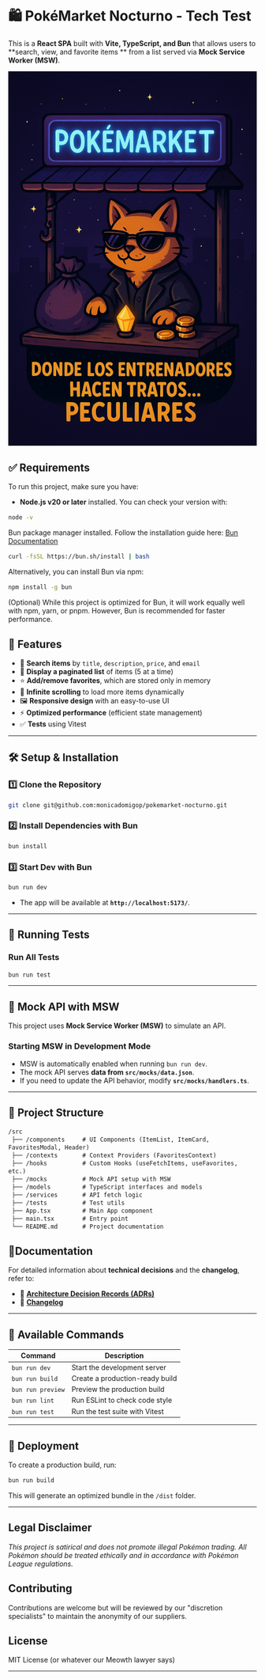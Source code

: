 # 🛍️ PokéMarket Nocturno - Tech Test

This is a **React SPA** built with **Vite, TypeScript, and Bun** that allows users to **search, view, and favorite items
** from a list served via **Mock Service Worker (MSW)**.

![PokéMarket Nocturno Logo](public/pokemarket.png)

## ✅ Requirements

To run this project, make sure you have:

- **Node.js v20 or later** installed. You can check your version with:

```sh
node -v
```

Bun package manager installed. Follow the installation guide here: [Bun Documentation](https://bun.sh/package-manager)

```sh
curl -fsSL https://bun.sh/install | bash
```

Alternatively, you can install Bun via npm:

```sh
npm install -g bun
```

(Optional) While this project is optimized for Bun, it will work equally well with npm, yarn, or pnpm. However, Bun is
recommended for faster performance.

## 🚀 Features

- 🔎 **Search items** by `title`, `description`, `price`, and `email`
- 📄 **Display a paginated list** of items (5 at a time)
- ⭐ **Add/remove favorites**, which are stored only in memory
- 📜 **Infinite scrolling** to load more items dynamically
- 🖼️ **Responsive design** with an easy-to-use UI
- ⚡ **Optimized performance** (efficient state management)
- ✅ **Tests** using Vitest

---

## 🛠️ Setup & Installation

### **1️⃣ Clone the Repository**

```sh
git clone git@github.com:monicadomigop/pokemarket-nocturno.git
```

### **2️⃣ Install Dependencies with Bun**

```sh
bun install
```

### **3️⃣ Start Dev with Bun**

```sh
bun run dev
```

- The app will be available at **`http://localhost:5173/`**.

---

## 🧪 Running Tests

### **Run All Tests**

```sh
bun run test
```

---

## 📡 Mock API with MSW

This project uses **Mock Service Worker (MSW)** to simulate an API.

### **Starting MSW in Development Mode**

- MSW is automatically enabled when running `bun run dev`.
- The mock API serves **data from `src/mocks/data.json`**.
- If you need to update the API behavior, modify **`src/mocks/handlers.ts`**.

---

## 📂 Project Structure

```
/src
 ├── /components     # UI Components (ItemList, ItemCard, FavoritesModal, Header)
 ├── /contexts       # Context Providers (FavoritesContext)
 ├── /hooks          # Custom Hooks (useFetchItems, useFavorites, etc.)
 ├── /mocks          # Mock API setup with MSW
 ├── /models         # TypeScript interfaces and models
 ├── /services       # API fetch logic
 ├── /tests          # Test utils
 ├── App.tsx         # Main App component
 ├── main.tsx        # Entry point
 └── README.md       # Project documentation
```

## 📖Documentation

For detailed information about **technical decisions** and the **changelog**, refer to:

- 📜 **[Architecture Decision Records (ADRs)](src/docs/adr-000-docs.md)**
- 📌 **[Changelog](CHANGELOG.md)**

---

## 📌 **Available Commands**

| Command           | Description                     |
|-------------------|---------------------------------|
| `bun run dev`     | Start the development server    |
| `bun run build`   | Create a production-ready build |
| `bun run preview` | Preview the production build    |
| `bun run lint`    | Run ESLint to check code style  |
| `bun run test`    | Run the test suite with Vitest  |

---

## 📌 Deployment

To create a production build, run:

```sh
bun run build
```

This will generate an optimized bundle in the `/dist` folder.


---

## Legal Disclaimer

*This project is satirical and does not promote illegal Pokémon trading. All Pokémon should be treated ethically and in accordance with Pokémon League regulations.*

## Contributing

Contributions are welcome but will be reviewed by our "discretion specialists" to maintain the anonymity of our suppliers.

## License

MIT License (or whatever our Meowth lawyer says)

---